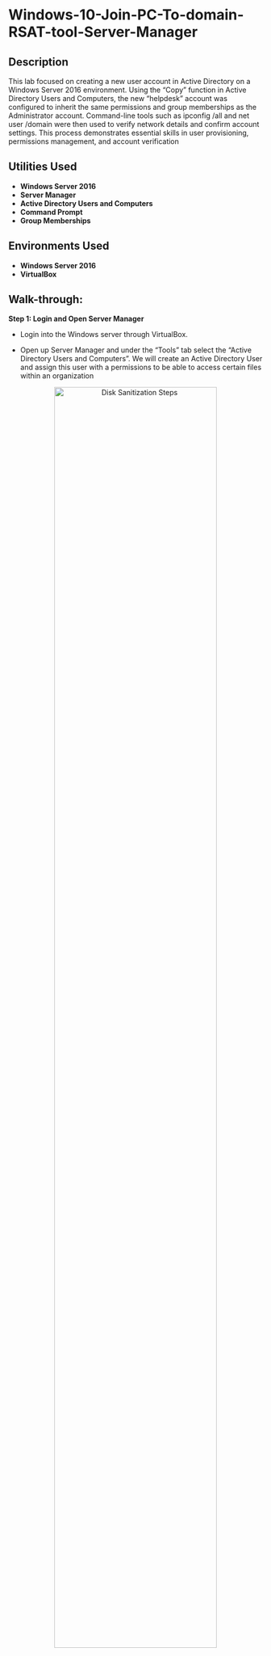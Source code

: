 <h1>Windows-10-Join-PC-To-domain-RSAT-tool-Server-Manager</h1>

 

<h2>Description</h2>
This lab focused on creating a new user account in Active Directory on a Windows Server 2016 environment. Using the “Copy” function in Active Directory Users and Computers, the new “helpdesk” account was configured to inherit the same permissions and group memberships as the Administrator account. Command-line tools such as ipconfig /all and net user /domain were then used to verify network details and confirm account settings. This process demonstrates essential skills in user provisioning, permissions management, and account verification
<br />


<h2>Utilities Used</h2>

- <b>Windows Server 2016</b> 
- <b>Server Manager</b>
- <b>Active Directory Users and Computers</b>
- <b>Command Prompt</b>
- <b>Group Memberships</b>

<h2>Environments Used </h2>

- <b>Windows Server 2016</b> 
- <b>VirtualBox</b> 
<h2>Walk-through:</h2>

<b>Step 1: Login and Open Server Manager</b>

- Login into the Windows server through VirtualBox.

- Open up Server Manager and under the “Tools” tab select the “Active Directory Users and Computers”. We will create an Active Directory User and assign this user with a permissions to be able to access certain files within an organization <br/>
<p align="center">
<img src="https://i.imgur.com/TAvUsKx.png" height="80%" width="80%" alt="Disk Sanitization Steps"/>
<p align="center">
 
 
  <br/>

<b>Step 2: Copying Administrator Permissions</b>
- Under the Active Directory Users and Computers, select “Users”. For the user we will be creating will assumed the same permission policies as the administrator.
- Click on “Administrator” and right click to bring up the menu. Click “Copy” to bring up the user properties.
 <p align="center">
<img src="https://i.imgur.com/9d3ZR9s.png" height="80%" width="80%" alt="Disk Sanitization Steps"/>
<p align="center">
 
 <br/>

<b>Step 3: User Account</b>

- The user creation menu will open up, where you will enter the user information. For the first name and logon name, enter “helpdesk” and click next.
<p align="center">
<img src="https://i.imgur.com/Qj0BOl0.png" height="80%" width="80%" alt="Disk Sanitization Steps"/><p align="center">
<p align="center">


<br/>
 
 <b>Step 4: Create a password for the User</b>

- Choose a password for the new user. For the project, I recommend you use the same password as the one you made for the Windows server login.
- Click “Next”
 <p align="center">
<img src="https://i.imgur.com/PJiLWku.png" height="80%" width="80%" alt="Disk Sanitization Steps"/>


<br/>
 
<b>Step 5: Review</b>


- Review everything and click “Finish” to complete the user creation.
 <p align="center">
<img src="https://i.imgur.com/SOVsttv.png" height="80%" width="80%" alt="Disk Sanitization Steps"/>


<br/>


<b>Step 6: Verify User Account</b>

- Under the users directory you should see the user “helpdesk” account that we just created. Under the helpdesk user properties you will see all the things that the user has access to. You can see that “helpdesk” has the same membership access as the system administrator.

<p align="center">
<img src="https://i.imgur.com/3KamUMi.png" height="80%" width="80%" alt="Disk Sanitization Steps"/>


- Click “OK”
 <p align="center">
<img src="https://i.imgur.com/8aHZjED.png" height="80%" width="80%" alt="Disk Sanitization Steps"/>


<br/>

<p align="center">
Congratulations we just created our first Active Directory user account and assigned it administrative permissions and memberships!

<br/>

<b>Step 7: Test Command on the Command line</b>

- There may come a time when you will have to use the command line to verify a user’s account and Important metadata about the server.
- In the search bar on the home screen, type in "command" to open up the command prompt.
 <p align="center">
<img src="https://i.imgur.com/A1Wvm6i.png" height="80%" width="80%" alt="Disk Sanitization Steps"/>

- On the command line enter the following: "ipconfig /all"
- Press Enter to run the command

<p align="center">
<img src="https://i.imgur.com/N2Orifw.png" height="80%" width="80%" alt="Disk Sanitization Steps"/>

- The following command "net user helpdesk /domain" will bring up more data in regards to the users in the active directory. Using this command line will bring our helpdesk user account and see info in regards to it.
- This command is extremely useful to quickly get information in regards to a user’s account info and what things they have access to.

 <p align="center">
<img src="https://i.imgur.com/oN04STA.png" height="80%" width="80%" alt="Disk Sanitization Steps"/>

<p align="center">
<b>Finally, an Active Directory User account has been created and special privileges were assigned to it to be able to perform certain tasks and being apart of various organizations.</b>
